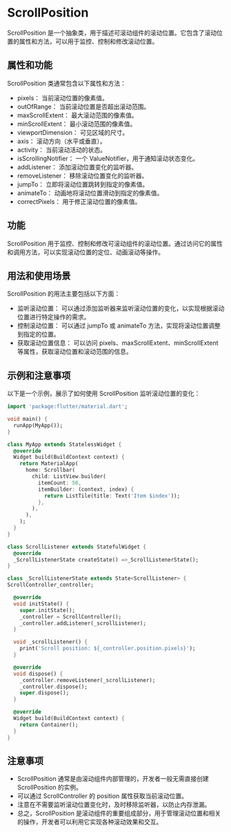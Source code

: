 # ScrollPosition

ScrollPosition 是一个抽象类，用于描述可滚动组件的滚动位置。它包含了滚动位置的属性和方法，可以用于监控、控制和修改滚动位置。

## 属性和功能

ScrollPosition 类通常包含以下属性和方法：

- pixels： 当前滚动位置的像素值。
- outOfRange： 当前滚动位置是否超出滚动范围。
- maxScrollExtent： 最大滚动范围的像素值。
- minScrollExtent： 最小滚动范围的像素值。
- viewportDimension： 可见区域的尺寸。
- axis： 滚动方向（水平或垂直）。
- activity： 当前滚动活动的状态。
- isScrollingNotifier： 一个 ValueNotifier，用于通知滚动状态变化。
- addListener： 添加滚动位置变化的监听器。
- removeListener： 移除滚动位置变化的监听器。
- jumpTo： 立即将滚动位置跳转到指定的像素值。
- animateTo： 动画地将滚动位置滑动到指定的像素值。
- correctPixels： 用于修正滚动位置的像素值。

## 功能

ScrollPosition 用于监控、控制和修改可滚动组件的滚动位置。通过访问它的属性和调用方法，可以实现滚动位置的定位、动画滚动等操作。

## 用法和使用场景

ScrollPosition 的用法主要包括以下方面：

- 监听滚动位置： 可以通过添加监听器来监听滚动位置的变化，以实现根据滚动位置进行特定操作的需求。
- 控制滚动位置： 可以通过 jumpTo 或 animateTo 方法，实现将滚动位置调整到指定的位置。
- 获取滚动位置信息： 可以访问 pixels、maxScrollExtent、minScrollExtent 等属性，获取滚动位置和滚动范围的信息。

## 示例和注意事项

以下是一个示例，展示了如何使用 ScrollPosition 监听滚动位置的变化：

```dart
import 'package:flutter/material.dart';

void main() {
  runApp(MyApp());
}

class MyApp extends StatelessWidget {
  @override
  Widget build(BuildContext context) {
    return MaterialApp(
      home: Scrollbar(
        child: ListView.builder(
          itemCount: 50,
          itemBuilder: (context, index) {
            return ListTile(title: Text('Item $index'));
          },
        ),
      ),
    );
  }
}

class ScrollListener extends StatefulWidget {
  @override
  _ScrollListenerState createState() =>_ScrollListenerState();
}

class _ScrollListenerState extends State<ScrollListener> {
ScrollController_controller;

  @override
  void initState() {
    super.initState();
    _controller = ScrollController();
    _controller.addListener(_scrollListener);
  }

  void _scrollListener() {
    print('Scroll position: ${_controller.position.pixels}');
  }

  @override
  void dispose() {
    _controller.removeListener(_scrollListener);
    _controller.dispose();
    super.dispose();
  }

  @override
  Widget build(BuildContext context) {
    return Container();
  }
}
```

## 注意事项

- ScrollPosition 通常是由滚动组件内部管理的，开发者一般无需直接创建 ScrollPosition 的实例。
- 可以通过 ScrollController 的 position 属性获取当前滚动位置。
- 注意在不需要监听滚动位置变化时，及时移除监听器，以防止内存泄漏。
- 总之，ScrollPosition 是滚动组件的重要组成部分，用于管理滚动位置和相关的操作，开发者可以利用它实现各种滚动效果和交互。
